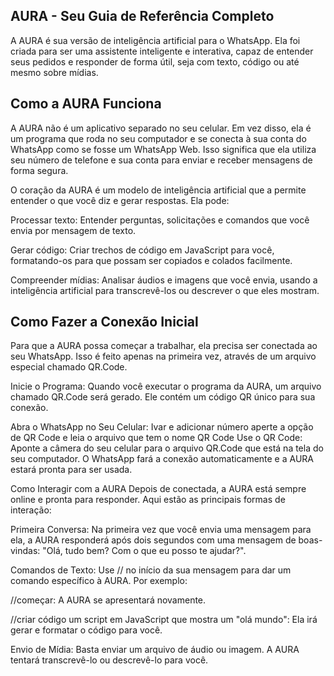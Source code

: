 ## AURA - Seu Guia de Referência Completo
A AURA é sua versão de inteligência artificial para o WhatsApp. Ela foi criada para ser uma assistente inteligente e interativa, capaz de entender seus pedidos e responder de forma útil, seja com texto, código ou até mesmo sobre mídias.

## Como a AURA Funciona
A AURA não é um aplicativo separado no seu celular. Em vez disso, ela é um programa que roda no seu computador e se conecta à sua conta do WhatsApp como se fosse um WhatsApp Web. Isso significa que ela utiliza seu número de telefone e sua conta para enviar e receber mensagens de forma segura.

O coração da AURA é um modelo de inteligência artificial que a permite entender o que você diz e gerar respostas. Ela pode:

Processar texto: Entender perguntas, solicitações e comandos que você envia por mensagem de texto.

Gerar código: Criar trechos de código em JavaScript para você, formatando-os para que possam ser copiados e colados facilmente.

Compreender mídias: Analisar áudios e imagens que você envia, usando a inteligência artificial para transcrevê-los ou descrever o que eles mostram.

## Como Fazer a Conexão Inicial
Para que a AURA possa começar a trabalhar, ela precisa ser conectada ao seu WhatsApp. Isso é feito apenas na primeira vez, através de um arquivo especial chamado QR.Code.

Inicie o Programa: Quando você executar o programa da AURA, um arquivo chamado QR.Code será gerado. Ele contém um código QR único para sua conexão.

Abra o WhatsApp no Seu Celular: Ivar e adicionar número aperte a opção de QR Code e leia o arquivo que tem o nome QR Code
Use o QR Code: Aponte a câmera do seu celular para o arquivo QR.Code que está na tela do seu computador. O WhatsApp fará a conexão automaticamente e a AURA estará pronta para ser usada.

Como Interagir com a AURA
Depois de conectada, a AURA está sempre online e pronta para responder. Aqui estão as principais formas de interação:

Primeira Conversa: Na primeira vez que você envia uma mensagem para ela, a AURA responderá após dois segundos com uma mensagem de boas-vindas: "Olá, tudo bem? Com o que eu posso te ajudar?".

Comandos de Texto: Use // no início da sua mensagem para dar um comando específico à AURA. Por exemplo:

//começar: A AURA se apresentará novamente.

//criar código um script em JavaScript que mostra um "olá mundo": Ela irá gerar e formatar o código para você.

Envio de Mídia: Basta enviar um arquivo de áudio ou imagem. A AURA tentará transcrevê-lo ou descrevê-lo para você.

